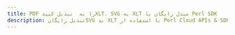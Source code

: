 ---title: PDF را به  تبدیل کنیدXLT، SVG به XLT مبدل رایگان یا Perl SDKdescription: تبدیل رایگانSVG به XLT با استفاده از Perl Cloud APIs & SDK همچنین اسناد PDF را در Cloud ایجاد، ویرایش و رندر کنید.---